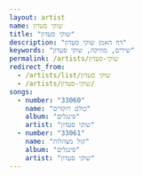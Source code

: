 ```yaml
---
layout: artist
name: שוקי סעדון
title: "שוקי סעדון"
description: "דף האמן שוקי סעדון"
keywords: "שירים, מוזיקה, שוקי סעדון"
permalink: /artists/שוקי-סעדון
redirect_from:
  - /artists/list/שוקי סעדון
  - /artists/שוקי-סעדון/
songs:
  - number: "33060"
    name: "כולם רוקדים"
    album: "סינגלים"
    artist: "שוקי סעדון"
  - number: "33061"
    name: "קול מצהלות"
    album: "סינגלים"
    artist: "שוקי סעדון"
---
```

